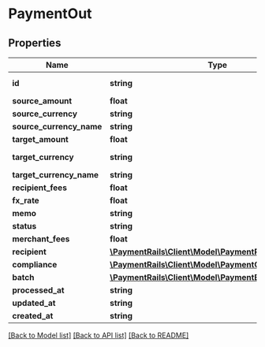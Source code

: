 # PaymentOut

## Properties
Name | Type | Description | Notes
------------ | ------------- | ------------- | -------------
**id** | **string** | P-XXXXXXXXXXXXXXXX | [optional] 
**source_amount** | **float** |  | [optional] 
**source_currency** | **string** | source currency code | [optional] 
**source_currency_name** | **string** | currency name | [optional] 
**target_amount** | **float** |  | [optional] 
**target_currency** | **string** | target currency code 3 letters ISO code | [optional] 
**target_currency_name** | **string** | currency name | [optional] 
**recipient_fees** | **float** |  | [optional] 
**fx_rate** | **float** |  | [optional] 
**memo** | **string** |  | [optional] 
**status** | **string** |  | [optional] 
**merchant_fees** | **float** |  | [optional] 
**recipient** | [**\PaymentRails\Client\Model\PaymentRecipient**](PaymentRecipient.md) |  | [optional] 
**compliance** | [**\PaymentRails\Client\Model\PaymentComplianceStatus**](PaymentComplianceStatus.md) |  | [optional] 
**batch** | [**\PaymentRails\Client\Model\PaymentBatch**](PaymentBatch.md) |  | [optional] 
**processed_at** | **string** | processing date | [optional] 
**updated_at** | **string** | last update date | [optional] 
**created_at** | **string** | creation date | [optional] 

[[Back to Model list]](../README.md#documentation-for-models) [[Back to API list]](../README.md#documentation-for-api-endpoints) [[Back to README]](../README.md)


